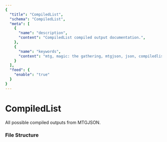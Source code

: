 ```yaml
---
{
  "title": "CompiledList",
  "schema": "CompiledList",
  "meta": [
    {
      "name": "description",
      "content": "CompiledList compiled output documentation.",
    },
    {
      "name": "keywords",
      "content": "mtg, magic: the gathering, mtgjson, json, compiledlist, compiled list",
    }
  ],
  "feed": {
    "enable": "true"
  }
}
---
```


# CompiledList

All possible compiled outputs from MTGJSON.

### File Structure

<Documentation/>
